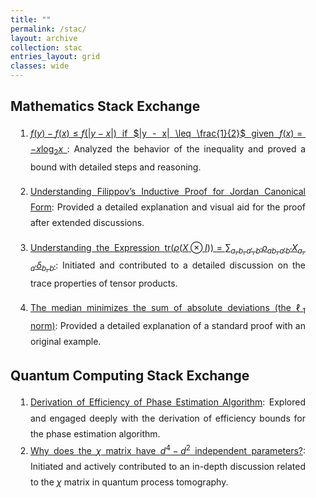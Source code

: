 ```yaml
---
title: ""
permalink: /stac/
layout: archive
collection: stac
entries_layout: grid
classes: wide
---
```


<style>
/* Constrain the content width within the A4 dimensions */
#content, .content, #main, .main {
    margin-left: auto;
    margin-right: auto;
    max-width: 8.27in; /* A4 width */
    padding-left: 1rem; /* Add padding to prevent text from touching edges */
    padding-right: 1rem;
    line-height: 1.8; /* Ensure readability */
}

/* Ensure list styling is adjusted properly */
ul, ol {
    text-align: justify;
    line-height: 1.8;
    padding-left: 2rem; /* Indent lists slightly for readability */
    padding-right: 2rem;
}
</style>


## Mathematics Stack Exchange


1. [ $f(y) - f(x) \leq f(|y - x|)$ if $|y - x| \leq \frac{1}{2}$ given $f(x) = -x \log_2 x$
][1]: Analyzed the behavior of the inequality and proved a bound with detailed steps and reasoning.

3. [Understanding Filippov’s Inductive Proof for Jordan Canonical Form][2]: Provided a detailed explanation and visual aid for the proof after extended discussions.

4. [Understanding the Expression $\text{tr}(\rho(X \otimes I)) = \sum_{a,b,a',b'} \rho_{ab,a'b'} X_{a,a'} \delta_{b,b'}$][3]: Initiated and contributed to a detailed discussion on the trace properties of tensor products.

5. [The median minimizes the sum of absolute deviations (the $\ell_1$ norm)][4]: Provided a detailed explanation of a standard proof with an original example.

  [1]: https://math.stackexchange.com/questions/4614700/prove-fy-%E2%88%92-fx-leq-fy-%E2%88%92-x-if-y-%E2%88%92-x-%E2%89%A4-1-2-given-fx-x-log-2-x
  [2]: https://math.stackexchange.com/questions/3909381/filippovs-inductive-proof-for-jordan-canonical-form/3911296#3911296
  [3]: https://math.stackexchange.com/questions/4250990/understanding-the-expression-tr-big-rhox-otimes-i-big-sum-a-b-a-b-rho
  [4]: https://math.stackexchange.com/questions/113270/the-median-minimizes-the-sum-of-absolute-deviations-the-ell-1-norm/2364943#2364943



## Quantum Computing Stack Exchange

 1. [Derivation of Efficiency of Phase Estimation Algorithm][1]: Explored and engaged deeply with the derivation of efficiency bounds for the phase estimation algorithm.
 2. [Why does the $\chi$ matrix have $d^4-d^2$ independent parameters?][2]: Initiated and actively contributed to an in-depth discussion related to the $\chi$ matrix in quantum process tomography.


  [1]: https://quantumcomputing.stackexchange.com/questions/22032/derivation-of-efficiency-of-phase-estimation-algorithm
  [2]: https://quantumcomputing.stackexchange.com/questions/28924/why-does-the-chi-matrix-have-d4-d2-independent-parameters

